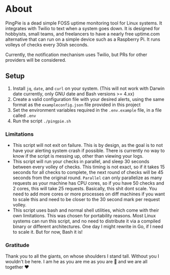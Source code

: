 # About

PingPie is a dead simple FOSS uptime monitoring tool for Linux systems. It integrates with Twilio to text when a system goes down. It is designed for hobbyists, small teams, and freelancers to have a nearly free uptime.com alternative that can run on a simple device such as a Raspberry Pi. It runs volleys of checks every 30ish seconds.

Currently, the notification mechanism uses Twilio, but PRs for other providers will be considered.

## Setup

1. Install `jq`, `date`, and `curl` on your system. (This will not work with Darwin date currently, only GNU date and Bash versions >= 4.xx)
1. Create a valid configuration file with your desired alerts, using the same format as the `exampleconfig.json` file provided in this project
1. Set the environment variables required in the `.env.example` file, in a file called `.env`
1. Run the script `./pingpie.sh`

### Limitations

- This script will not exit on failure. This is by design, as the goal is to not have your alerting system crash if possible. There is currently no way to know if the script is messing up, other than viewing your logs.
- This script will run your checks in parallel, and sleep 30 seconds between every volley of checks. This timing is not exact, so if it takes 15 seconds for all checks to complete, the next round of checks will be 45 seconds from the original round. `Parallel` can only parallelize as many requests as your machine has CPU cores, so if you have 50 checks and 2 cores, this will take 25 requests. Basically, this shit dont scale. You need to add more cores or more processes on diff machines if you want to scale this and need to be closer to the 30 second mark per request volley.
- This script uses bash and normal shell utilities, which come with their own limitations. This was chosen for portability reasons. Most Linux systems can run this script, and no need to distribute it via a compiled binary or different architectures. One day I might rewrite in Go, if I need to scale it. But for now, Bash it is!

### Gratitude

Thank you to all the giants, on whose shoulders I stand tall. Without you I wouldn't be here. I am he as you are me as you are :bee: and we are all together :heart:
